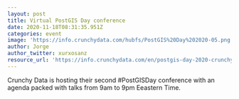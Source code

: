 ```yaml
---
layout: post
title: Virtual PostGIS Day conference
date: 2020-11-18T08:31:35.951Z
categories: event
image: 'https://info.crunchydata.com/hubfs/PostGIS%20Day%202020-05.png'
author: Jorge
author_twitter: xurxosanz
resource_url: 'https://info.crunchydata.com/en/postgis-day-2020-crunchy-data'
---
```

Crunchy Data is hosting their second #PostGISDay conference with an agenda packed with talks from 9am to 9pm Eeastern Time.
